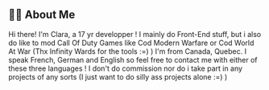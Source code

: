 ## 👩‍💻 About Me

Hi there! I'm Clara, a 17 yr developper ! I mainly do Front-End stuff, but i also do like to mod Call Of Duty Games like Cod Modern Warfare or Cod World At War (Thx Infinity Wards for the tools :=) )
I'm from Canada, Quebec. I speak French, German and English so feel free to contact me with either of these three languages !
I don't do commission nor do i take part in any projects of any sorts (I just want to do silly ass projects alone :=) )










